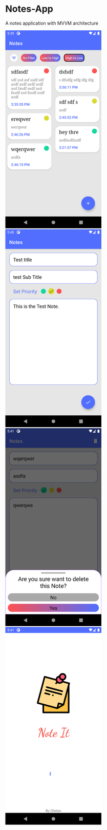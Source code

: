 # Notes-App
A notes application with MVVM architecture

<img src="https://github.com/ChetanTailor/Notes-App/blob/master/notes%20ss/Screenshot_1625918982.png"  width="300">
<img src="https://github.com/ChetanTailor/Notes-App/blob/master/notes%20ss/Screenshot_1625919053.png"  width="300">
<img src="https://github.com/ChetanTailor/Notes-App/blob/master/notes%20ss/Screenshot_1625919089.png"  width="300">
<img src="https://github.com/ChetanTailor/Notes-App/blob/master/notes%20ss/Screenshot_1625919102.png"  width="300">

